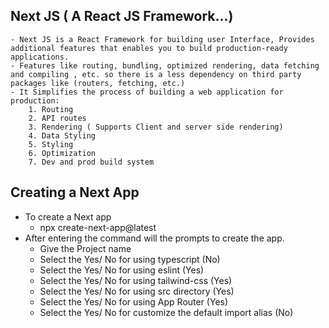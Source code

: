 ## Next JS ( A React JS Framework...)
    - Next JS is a React Framework for building user Interface, Provides additional features that enables you to build production-ready applications. 
    - Features like routing, bundling, optimized rendering, data fetching and compiling , etc. so there is a less dependency on third party packages like (routers, fetching, etc.)
    - It Simplifies the process of building a web application for production:
        1. Routing
        2. API routes
        3. Rendering ( Supports Client and server side rendering)
        4. Data Styling
        5. Styling
        6. Optimization
        7. Dev and prod build system
## Creating a Next App
- To create a Next app
    - npx create-next-app@latest
- After entering the command will the prompts to create the app.
    - Give the Project name
    - Select the Yes/ No for using typescript (No)
    - Select the Yes/ No for using eslint (Yes)
    - Select the Yes/ No for using tailwind-css (Yes)
    - Select the Yes/ No for using src directory (Yes)
    - Select the Yes/ No for using App Router (Yes)
    - Select the Yes/ No for customize the default import alias (No)

